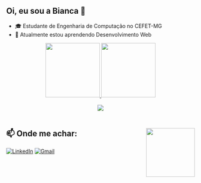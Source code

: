 ## Oi, eu sou a Bianca 👋

- 🎓 Estudante de Engenharia de Computação no CEFET-MG
- 🌱 Atualmente estou aprendendo Desenvolvimento Web

<div align="center">
  <a href="https://github.com/biapacifico">
  <img height="145em" src="https://github-readme-stats.vercel.app/api?username=biapacifico&show_icons=true&theme=gotham&include_all_commits=true&count_private=true"/>
  <img height="145em" src="https://github-readme-stats.vercel.app/api/top-langs/?username=biapacifico&layout=compact&langs_count=7&theme=gotham"/>
</div>
<br>
<div align="center">
  <a href="https://skillicons.dev">
    <img src="https://skillicons.dev/icons?i=c,java,html,css,js"/>
  </a>
</div>
<br>
    
## 📫 Onde me achar: <img height="130em" align="right" src="https://images.uncyc.org/pt/thumb/7/71/Mandosprite.gif/800px-Mandosprite.gif"/>
<div align="left">
  
[![LinkedIn](https://img.shields.io/badge/LinkedIn-%230077B5.svg?style=for-the-badge&logo=linkedin&logoColor=white)](https://www.linkedin.com/in/biancapacifico/)
[![Gmail](https://img.shields.io/badge/Gmail-D14836?style=for-the-badge&logo=gmail&logoColor=white)](mailto:bi.marcal22@gmail.com)

</div>
